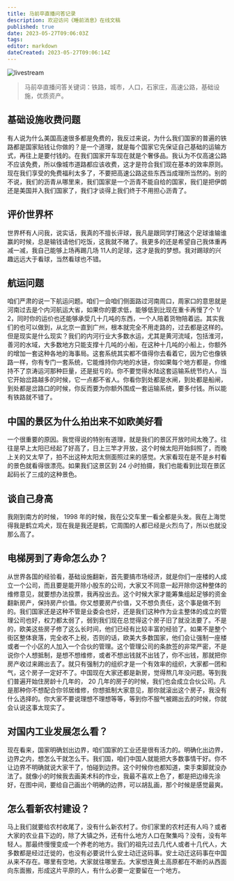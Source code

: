 ```yaml
---
title: 马前卒直播问答记录
description: 欢迎访问《睡前消息》在线文稿
published: true
date: 2023-05-27T09:06:03Z 
tags: 
editor: markdown
dateCreated: 2023-05-27T09:06:14Z 
---
```


![livestream](https://img.bedtime.news/2023/05/27/6471c5909e087.jpg)

> 马前卒直播问答关键词：铁路，城市，人口，石家庄，高速公路，基础设施，优质资产。

## 基础设施收费问题

有人说为什么美国高速很多都是免费的，我反过来说，为什么我们国家的普遍的铁路都是国家贴钱让你做的？是一个道理，就是每个国家它先保证自己基础的运输方式，再往上是要付钱的。在我们国家开车现在就是个奢侈品。我认为不仅高速公路不应该免费，所以像城市道路都应该收费，这才是符合我们现在基本的效率原则。现在我们享受的免费福利太多了，不要把高速公路这些东西当成理所当然的。别的不说，我们的沥青从哪里来，我们国家是一个沥青不能自给的国家，我们是把伊朗还是美国并入我们国家了，我们才谈得上我们终于不用担心沥青了。


## 评价世界杯

世界杯有人问我，说实话，我真的不擅长评球，我凡是跟同学打赌这个足球谁输谁赢的时候，总是输钱请他们吃饭，这我就不赌了。我更多的还是希望自己我体重再减一减，我自己能够上场再踢几场 11人的足球，这才是我的梦想。我对踢球的兴趣远远大于看球，当然看球也不错。


## 航运问题

咱们严肃的说一下航运问题。咱们一会咱们侧面路过河南周口，周家口的意思就是河南过去是个内河航运大省，如果你的要求低，能够低到比现在重卡再慢了个 1/ 2，同时你的运价也还能够承受几十几吨的东西，一个人陪着货物陪着运。其实我们的也可以做到，从北京一直到广州，根本就完全不用走路的，过去都是这样的。但是现实是什么现实？我们的内河行业大多数水运，尤其是黄河流域，包括淮河，善河的水域，大多数地方只能支撑十几吨的小船，在这种十几吨的小船上，你额外的增加一套这种各地的海事局。这套系统其实都不值得你去看着它，因为它也像铁路一样，你有专门一套系统，它能维持你内地的水链，你如果每个地方都是，你维持不了京涛运河那种巨量，还是挺亏的。你不要觉得水陆这套运输系统节约人，当它开始岔路越多的时候，它一点都不省人。你看你到处都是水闸，到处都是船闸，到处都是岔路口的时候，你反而要为你额外围成一套运输系统，要多付钱。所以能有铁路就不错了。


## 中国的景区为什么拍出来不如欧美好看

一个很重要的原因。我觉得说的特别有道理，就是我们的景区开放时间太晚了。往往是早上太阳已经起了好高了，日上三竿才开放，这个时候太阳开始斜照了，而晚上关的又太早了，拍不出这种太阳太侧面照过来的感觉。大家看现在是不是乡村看的景色就看得很漂亮。如果我们这景区到 24 小时拍摄，我们也能看到比现在景区起码长了三成的这种景色。


## 谈自己身高

我刚到南方的时候， 1998 年的时候，我在公交车里一看全都是头发。我在上海觉得我是鹤立鸡犬，现在我是我还是鹤，它周围的人都已经是火烈鸟了，所以也就没那么高了。


## 电梯房到了寿命怎么办？

从世界各国的经验看，基础设施翻新，首先要搞市场经济，就是你们一座楼的人成立一个公司，而且要是能开除小股东的公司，大家又不同意一起开除你这种整体的维修意见，就要想办法投票，我再投出去。这个时候大家才能筹集组起足够的资金翻新房产，保持房产价值。你又想要房产价值，又不想负责任，这个事是做不到的。我们国家还是这种不管是业委会也好，还是我们这种作为业主整体的成立的管理公司也好，权力都太弱了，弱到我们现在总觉得这个房子旧了就没法要了。不是的，欧美这些房子修了这么长时间，他们已经有比较丰富的经验了。如果不是整个街区整体衰落，完全收不上税，否则的话，欧美大多数国家，他们会让强制一座楼或者一个小区的人加入一个合伙的管理。这个管理公司的条款签的非常严密，不是说你个人想抵制，是想不想维修，或者不想出钱就不出钱了，你不出钱，那就把你房产收过来踢出去了。就只有强制力的组织才是一个有效率的组织，大家都一团和气，这个房子一定好不了。中国现在大家还都是新房，觉得熬几年没问题。等到我们普遍开始住房龄十几年的， 20 几年的房子的时候，我们也会成立合伙公司。凡是那种你不想配合你邻居维修，你想抵制大家意见，那你就滚出这个房子，我没有什么选择的。你大家不要说理想不理想等等，等到你不服气被踢出去的时候，你就会认说这事太现实了。


## 对国内工业发展怎么看？

现在看来，国家明确划出边界，咱们国家的工业还是很有活力的。明确化出边界，边界之内，想怎么干就怎么干。我们国，咱们中国人就能把大多数事情干好。你不让边界不明确就说大家干了，怕碰到边界。这个时候你也都知道，束手束脚就没办法了。就像小的时候我去画美术科的作业，我最不喜欢上色了，都是把边缘先涂好，在图中间，要给自己画出个明确的边界，可以胡乱画，那个时候是感觉最爽。


## 怎么看新农村建设？

马上我们就要给农村收尾了，没有什么新农村了。你们家里的农村还有人吗？或者大家的农业县下边的，除了大镇之外，还有什么地方人口在聚集吗？没有，没有年轻人。那最终慢慢变成一个养老的地方。我们的祖先过去几代人或者十几代人，大多数都是经过迁徙的，也没有必要说什么安土动迁这码事。安土动迁这码事在中国从来不存在。哪里有空地，大家就往哪里去。大家想连黄土高原都在不断的从西面向东面搬，形成这片平原的人，有什么必要一定要留在一个地方。
